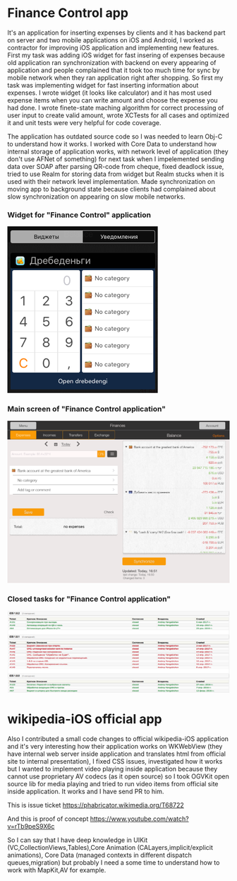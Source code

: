 
# Finance Control app

It's an application for inserting expenses by clients and it has backend part on server and two mobile applications on iOS and Android, I worked as contractor for improving iOS application and implementing new features. First my task was adding iOS widget for fast insering of expenses because old application ran synchronization with backend on every appearing of application and people complained that it took too much time for sync by mobile network when they ran application right after shopping. So first my task was implementing widget for fast inserting information about expenses. I wrote widget (it looks like calculator) and it has most used expense items when you can write amount and choose the expense you had done. I wrote finete-state maching algorithm for correct processing of user input to create valid amount, wrote XCTests for all cases and optimized it and unit tests were very helpful for code coverage.

The application has outdated source code so I was needed to learn Obj-C to understand how it works. I worked with Core Data to understand how internal storage of application works, with network level of application (they don't use AFNet of something) for next task when I impelemented sending data over SOAP after parsing QR-code from cheque, fixed deadlock issue, tried to use Realm for storing data from widget but Realm stucks when it is used with their network level implementation. Made synchronization on moving app to background state because clients had complained about slow synchronization on appearing on slow mobile networks.

### Widget for "Finance Control" application

![Widget](https://github.com/waffleboot/iOS_portfolio/blob/master/images/image1.PNG)

### Main screen of "Finance Control application"

![Main Screen](https://github.com/waffleboot/iOS_portfolio/blob/master/images/image2.PNG)

### Closed tasks for "Finance Control application"

![Closed tasks](https://github.com/waffleboot/iOS_portfolio/blob/master/images/image3.PNG)

# wikipedia-iOS official app

Also I contributed a small code changes to official wikipedia-iOS application and it's very interesting how their application works on WKWebView (they have internal web server inside application and translates html from official site to internal presentation), I fixed CSS issues, investigated how it works but I wanted to implement video playing inside application because they cannot use proprietary AV codecs (as it open source) so I took OGVKit open source lib for media playing and tried to run video items from official site inside application. It works and I have send PR to him.

This is issue ticket https://phabricator.wikimedia.org/T68722

And this is proof of concept https://www.youtube.com/watch?v=rTb9peS9X6c

So I can say that I have deep knowledge in UIKit (VC,CollectionViews,Tables),Core Animation (CALayers,implicit/explicit animations), Core Data (managed contexts in different dispatch queues,migration) but probably I need a some time to understand how to work with MapKit,AV for example.


